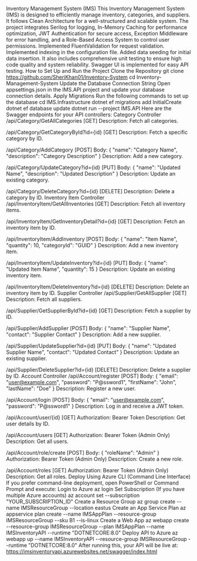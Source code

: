 Inventory Management System (IMS)
This Inventory Management System (IMS) is designed to efficiently manage inventory, categories, and suppliers.
It follows Clean Architecture for a well-structured and scalable system. 
The project integrates Serilog for logging, In-Memory Caching for performance optimization, 
JWT Authentication for secure access, Exception Middleware for error handling, and a Role-Based Access System to control user permissions. 
Implemented FluentValidation for request validation.
Implemented indexing in the configuration file.
Added data seeding for initial data insertion.
It also includes comprehensive unit testing to ensure high code quality and system reliability. 
Swagger UI is implemented for easy API testing.
How to Set Up and Run the Project
Clone the Repository
git clone https://github.com/SheriKhan01/Inventory-System
cd Inventory-Management-System
Update the Database Connection String
Open appsettings.json in the IMS.API project and update your database connection details.
Apply Migrations
Run the following commands to set up the database
cd IMS.Infrastructure
dotnet ef migrations add InitialCreate
dotnet ef database update
dotnet run --project IMS.API
Here are the Swagger endpoints for your API controllers:
Category Controller
/api/Category/GetAllCategories [GET]
Description: Fetch all categories.

/api/Category/GetCategoryById?id={id} [GET]
Description: Fetch a specific category by ID.

/api/Category/AddCategory [POST]
Body: { "name": "Category Name", "description": "Category Description" }
Description: Add a new category.

/api/Category/UpdateCategory?id={id} [PUT]
Body: { "name": "Updated Name", "description": "Updated Description" }
Description: Update an existing category.

/api/Category/DeleteCategory?id={id} [DELETE]
Description: Delete a category by ID.
Inventory Item Controller
/api/InventoryItem/GetAllInventories [GET]
Description: Fetch all inventory items.

/api/InventoryItem/GetInventoryDetail?id={id} [GET]
Description: Fetch an inventory item by ID.

/api/InventoryItem/AddInventory [POST]
Body: { "name": "Item Name", "quantity": 10, "categoryId": "GUID" }
Description: Add a new inventory item.

/api/InventoryItem/UpdateInventory?id={id} [PUT]
Body: { "name": "Updated Item Name", "quantity": 15 }
Description: Update an existing inventory item.

/api/InventoryItem/DeleteInventory?id={id} [DELETE]
Description: Delete an inventory item by ID.
Supplier Controller
/api/Supplier/GetAllSupplier [GET]
Description: Fetch all suppliers.

/api/Supplier/GetSupplierById?id={id} [GET]
Description: Fetch a supplier by ID.

/api/Supplier/AddSupplier [POST]
Body: { "name": "Supplier Name", "contact": "Supplier Contact" }
Description: Add a new supplier.

/api/Supplier/UpdateSupplier?id={id} [PUT]
Body: { "name": "Updated Supplier Name", "contact": "Updated Contact" }
Description: Update an existing supplier.

/api/Supplier/DeleteSupplier?id={id} [DELETE]
Description: Delete a supplier by ID.
Account Controller
/api/Account/register [POST]
Body: { "email": "user@example.com", "password": "P@ssword1", "firstName": "John", "lastName": "Doe" }
Description: Register a new user.

/api/Account/login [POST]
Body: { "email": "user@example.com", "password": "P@ssword1" }
Description: Log in and receive a JWT token.

/api/Account/user/{id} [GET]
Authorization: Bearer Token
Description: Get user details by ID.

/api/Account/users [GET]
Authorization: Bearer Token (Admin Only)
Description: Get all users.

/api/Account/role/create [POST]
Body: { "roleName": "Admin" }
Authorization: Bearer Token (Admin Only)
Description: Create a new role.

/api/Account/roles [GET]
Authorization: Bearer Token (Admin Only)
Description: Get all roles.
Deploy Using Azure CLI (Command Line Interface)
If you prefer command-line deployment, open PowerShell or Command Prompt and execute:
Login to Azure
az login
Set Subscription (If you have multiple Azure accounts)
az account set --subscription "YOUR_SUBSCRIPTION_ID"
Create a Resource Group
az group create --name IMSResourceGroup --location eastus
Create an App Service Plan
az appservice plan create --name IMSAppPlan --resource-group IMSResourceGroup --sku B1 --is-linux
Create a Web App
az webapp create --resource-group IMSResourceGroup --plan IMSAppPlan --name IMSInventoryAPI --runtime "DOTNETCORE:8.0"
Deploy API to Azure
az webapp up --name IMSInventoryAPI --resource-group IMSResourceGroup --runtime "DOTNETCORE:8.0"
After running this, your API will be live at:
 https://imsinventoryapi.azurewebsites.net/swagger/index.html
